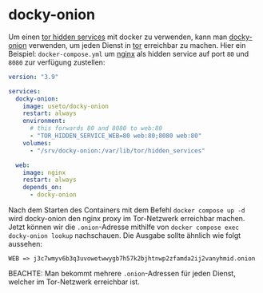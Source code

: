 # docky-onion

Um einen [tor hidden services](https://2019.www.torproject.org/docs/onion-services) mit docker zu verwenden, kann man
[docky-onion](https://github.com/use-to/docky-onion) verwenden, um jeden Dienst in [tor](https://www.torproject.org/)
erreichbar zu machen. Hier ein Beispiel: `docker-compose.yml` um [nginx](https://www.nginx.com/) 
als hidden service auf port `80` und `8080` zur verfügung zustellen:

```yaml
version: "3.9"

services:
  docky-onion:
    image: useto/docky-onion
    restart: always
    environment:
      # this forwards 80 and 8080 to web:80
      - "TOR_HIDDEN_SERVICE_WEB=80 web:80;8080 web:80"
    volumes:
      - "/srv/docky-onion:/var/lib/tor/hidden_services"

  web:
    image: nginx
    restart: always
    depends_on:
      - docky-onion
```

Nach dem Starten des Containers mit dem Befehl `docker compose up -d` wird docky-onion den nginx proxy im Tor-Netzwerk
erreichbar machen.
Jetzt können wir die `.onion`-Adresse mithilfe von `docker compose exec docky-onion lookup` nachschauen.
Die Ausgabe sollte ähnlich wie folgt aussehen:
```
WEB => j3c7wmyv6b3q3uvowetwwygb7h57k2bjhtnwp2zfamda2ij2vanyhmid.onion
```

BEACHTE: Man bekommt mehrere `.onion`-Adressen für jeden Dienst, welcher im Tor-Netzwerk erreichbar ist.
